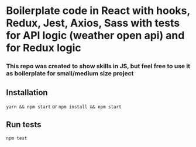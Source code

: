# Boilerplate code in React with hooks, Redux, Jest, Axios, Sass with tests for API logic (weather open api) and for Redux logic

### This repo was created to show skills in JS, but feel free to use it as boilerplate for small/medium size project 

## Installation
`yarn && npm start` or `npm install && npm start`

## Run tests
`npm test`
